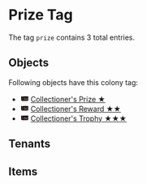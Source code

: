 # Prize Tag

The tag `prize` contains 3 total entries.

## Objects

Following objects have this colony tag:

- <img src="https://raw.githubusercontent.com/Ceterai/Enternia/main/objects/alta/eds/decorative/table/icon.png" alt="Collectioner's Prize ★ icon" loading="lazy" height=16px width="auto" /> [Collectioner's Prize ★](https://ceterai.github.io/MyEnternia/Wiki/Collectioner'sPrize)
- <img src="https://raw.githubusercontent.com/Ceterai/Enternia/main/objects/alta/eds/decorative/table/icon.png" alt="Collectioner's Reward ★★ icon" loading="lazy" height=16px width="auto" /> [Collectioner's Reward ★★](https://ceterai.github.io/MyEnternia/Wiki/Collectioner'sReward)
- <img src="https://raw.githubusercontent.com/Ceterai/Enternia/main/objects/alta/eds/decorative/table/icon.png" alt="Collectioner's Trophy ★★★ icon" loading="lazy" height=16px width="auto" /> [Collectioner's Trophy ★★★](https://ceterai.github.io/MyEnternia/Wiki/Collectioner'sTrophy)

## Tenants

## Items
